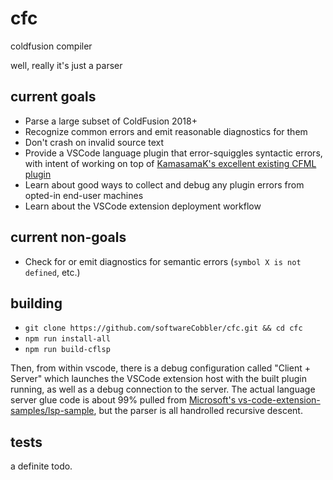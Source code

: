 # cfc
coldfusion compiler

well, really it's just a parser

## current goals
* Parse a large subset of ColdFusion 2018+
* Recognize common errors and emit reasonable diagnostics for them
* Don't crash on invalid source text
* Provide a VSCode language plugin that error-squiggles syntactic errors, with intent of working on top of [KamasamaK's excellent existing CFML plugin](https://github.com/KamasamaK/vscode-cfml)
* Learn about good ways to collect and debug any plugin errors from opted-in end-user machines
* Learn about the VSCode extension deployment workflow

## current non-goals
* Check for or emit diagnostics for semantic errors (`symbol X is not defined`, etc.)

## building

* `git clone https://github.com/softwareCobbler/cfc.git && cd cfc`
* `npm run install-all`
* `npm run build-cflsp`

Then, from within vscode, there is a debug configuration called "Client + Server" which launches the VSCode extension host with the built plugin running, as well as a debug connection to the server. The actual language server glue code is about 99% pulled from [Microsoft's vs-code-extension-samples/lsp-sample](https://github.com/microsoft/vscode-extension-samples/tree/main/lsp-sample), but the parser is all handrolled recursive descent.

## tests
a definite todo.